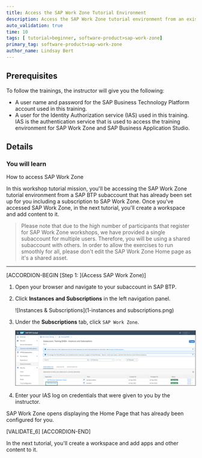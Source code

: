 ```yaml
---
title: Access the SAP Work Zone Tutorial Environment
description: Access the SAP Work Zone tutorial environment from an existing SAP BTP subaccount.
auto_validation: true
time: 10
tags: [ tutorial>beginner, software-product>sap-work-zone]
primary_tag: software-product>sap-work-zone
author_name: Lindsay Bert
---
```


## Prerequisites
To follow the trainings, the instructor will give you the following:
 - A user name and password for the SAP Business Technology Platform account used in this training.
 - A user for the Identity Authorization service (IAS) used in this training. IAS is the authentication service that is used to access the training environment for SAP Work Zone and SAP Business Application Studio.

## Details
### You will learn
  How to access SAP Work Zone


In this workshop tutorial mission, you'll be accessing the SAP Work Zone tutorial environment from a SAP BTP subaccount that has already been set up for you including a subscription to SAP Work Zone. Once you've accessed SAP Work Zone, in the next tutorial, you'll create a workspace and add content to it.

  >Please note that due to the high number of participants that register for SAP Work Zone workshops, we have provided a single subaccount for multiple users. Therefore, you will be using a shared subaccount with others. In order to allow the exercises to run smoothly for all, please don't edit the SAP Work Zone Home page as it's a shared asset.

---

[ACCORDION-BEGIN [Step 1: ](Access SAP Work Zone)]

1. Open your browser and navigate to your subaccount in SAP BTP.

2. Click **Instances and Subscriptions** in the left navigation panel.

    ![Instances & Subscriptions](1-instances and subscriptions.png)

3. Under the **Subscriptions** tab, click `SAP Work Zone`.

    ![Open work zone](2-open-work-zone.png)

4. Enter your IAS log on credentials that were given to you by the instructor.

SAP Work Zone opens displaying the Home Page that has already been configured for you.


[VALIDATE_6]
[ACCORDION-END]

In the next tutorial, you'll create a workspace and add apps and other content to it.
